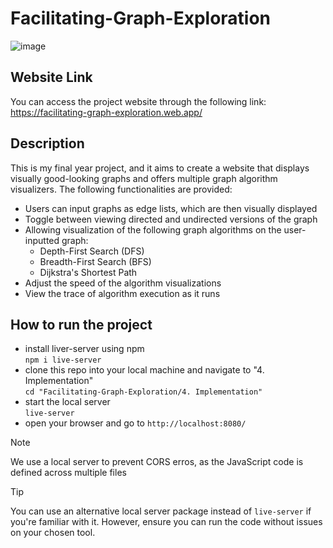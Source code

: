 # Facilitating-Graph-Exploration
![image](https://github.com/user-attachments/assets/7bd913c6-f449-44e4-b8d6-391ba5f18be8)

## Website Link
You can access the project website through the following link: https://facilitating-graph-exploration.web.app/

## Description
This is my final year project, and it aims to create a website that displays visually good-looking graphs and offers multiple graph algorithm visualizers. The following functionalities are provided:
- Users can input graphs as edge lists, which are then visually displayed
- Toggle between viewing directed and undirected versions of the graph
- Allowing visualization of the following graph algorithms on the user-inputted graph:
  - Depth-First Search (DFS)
  - Breadth-First Search (BFS)
  - Dijkstra's Shortest Path
- Adjust the speed of the algorithm visualizations
- View the trace of algorithm execution as it runs

## How to run the project
- install liver-server using npm <br/>
  ```npm i live-server```
- clone this repo into your local machine and navigate to "4. Implementation" <br/>
  ```cd "Facilitating-Graph-Exploration/4. Implementation"```
- start the local server <br/>
  ```live-server```
- open your browser and go to ```http://localhost:8080/```

> [!NOTE]
> We use a local server to prevent CORS erros, as the JavaScript code is defined across multiple files

> [!TIP]
> You can use an alternative local server package instead of ```live-server``` if you're familiar with it. However, ensure you can run the code without issues on your chosen tool.
